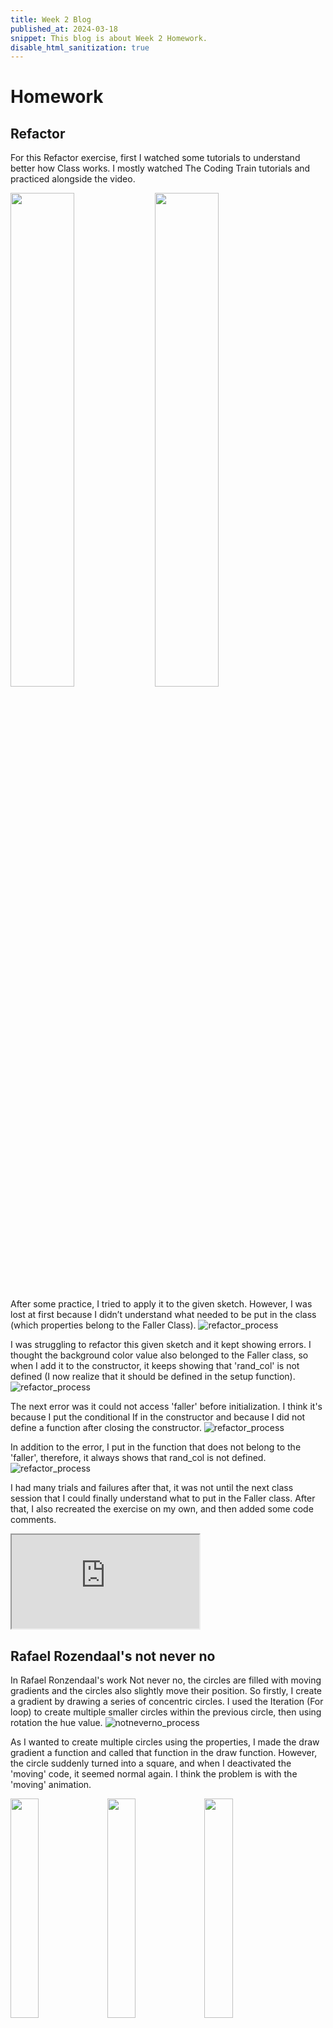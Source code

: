 ```yaml
---
title: Week 2 Blog
published_at: 2024-03-18
snippet: This blog is about Week 2 Homework.
disable_html_sanitization: true
---
```


# Homework

## Refactor 

For this Refactor exercise, first I watched some tutorials to understand better how Class works. I mostly watched The Coding Train tutorials and practiced alongside the video. 
<p float="center">
  <img src="/w02/tut1.png" width="45%" />
  <img src="/w02/tut2.png" width="45%%" /> 
</p>

After some practice, I tried to apply it to the given sketch. However, I was lost at first because I didn’t understand what needed to be put in the class (which properties belong to the Faller Class). ![refactor_process](w02/error_1.png)

I was struggling to refactor this given sketch and it kept showing errors. I thought the background color value also belonged to the Faller class, so when I add it to the constructor, it keeps showing that 'rand_col' is not defined (I now realize that it should be defined in the setup function). ![refactor_process](w02/color_error.png)

The next error was it could not access 'faller' before initialization. I think it's because I put the conditional If in the constructor and because I did not define a function after closing the constructor. ![refactor_process](w02/wrong_class.png)

In addition to the error, I put in the function that does not belong to the 'faller', therefore, it always shows that rand_col is not defined. ![refactor_process](w02/function_error.png)

I had many trials and failures after that, it was not until the next class session that I could finally understand what to put in the Faller class. After that, I also recreated the exercise on my own, and then added some code comments. 

<iframe id="homework_refactor" src="https://editor.p5js.org/MaiHanNguyen1404/full/ZqTc7mcW9"></iframe>

<script type="module">
  const iframe = document.getElementById (`homework_refactor`)
  iframe.width  = iframe.parentNode.scrollWidth
  iframe.height = iframe.parentNode.scrollWidth + 42
</script>

## Rafael Rozendaal's not never no

In Rafael Ronzendaal's work Not never no, the circles are filled with moving gradients and the circles also slightly move their position. So firstly, I create a gradient by drawing a series of concentric circles. I used the Iteration (For loop) to create multiple smaller circles within the previous circle, then using rotation the hue value. ![notneverno_process](w02/gradient1.png) 

As I wanted to create multiple circles using the properties, I made the draw gradient a function and called that function in the draw function. However, the circle suddenly turned into a square, and when I deactivated the 'moving' code, it seemed normal again. I think the problem is with the 'moving' animation.
<p float="center">
  <img src="/w02/move_error1.png" width="30%" />
  <img src="/w02/functionerror.png" width="30%%" /> 
  <img src="/w02/static.png" width="30%%" /> 
</p>

To draw many circles on the canvas, I used the Nested Loop to draw the grid first. ![notneverno_process](w02/multiple_circle.png) 

I wanted to draw the circle in random places, however, it did not turn out as expected for it not move individually but as a block. ![notneverno_process](w02/random_error.png)

Although it wasn't what I had anticipated, it was still really interesting because they moved randomly in a set rather than in the whole grid. ![notneverno_process](w02/move_error.png) 

<iframe id="homework_notneverno" src="https://editor.p5js.org/MaiHanNguyen1404/full/m8hanZpuQ"></iframe>

<script type="module">
  const iframe = document.getElementById (`homework_notneverno`)
  iframe.width  = iframe.parentNode.scrollWidth
  iframe.height = iframe.parentNode.scrollWidth + 42
</script>

<iframe id="homework_notneverno2" src="https://editor.p5js.org/MaiHanNguyen1404/full/VayezPynB"></iframe>

<script type="module">
  const iframe = document.getElementById (`homework_notneverno2`)
  iframe.width  = iframe.parentNode.scrollWidth
  iframe.height = iframe.parentNode.scrollWidth + 42
</script>
